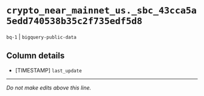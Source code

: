 # `crypto_near_mainnet_us._sbc_43cca5a5edd740538b35c2f735edf5d8`
`bq-1` | `bigquery-public-data`

## Column details
* [TIMESTAMP] `last_update`

-------------------------------------------------------------------------------
*Do not make edits above this line.*
